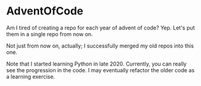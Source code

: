 # AdventOfCode
Am I tired of creating a repo for each year of advent of code?  Yep.  Let's put them in a single repo from now on.

Not just from now on, actually; I successfully merged my old repos into this one.

Note that I started learning Python in late 2020.  Currently, you can really see the progression in the code.
I may eventually refactor the older code as a learning exercise.